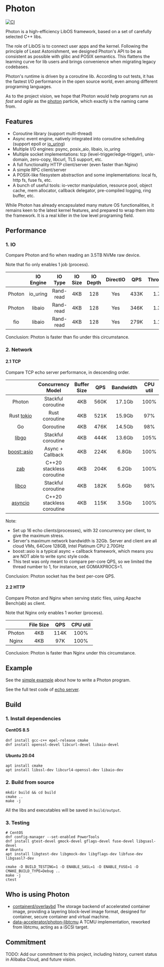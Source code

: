 # Photon

[![CI](https://github.com/alibaba/PhotonLibOS/actions/workflows/ci.yml/badge.svg)](https://github.com/alibaba/PhotonLibOS/actions/workflows/ci.yml)

Photon is a high-efficiency LibOS framework, based on a set of carefully selected C++ libs.

The role of LibOS is to connect user apps and the kernel. Following the principle of Least Astonishment,
we designed Photon's API to be as consistent as possible with glibc and POSIX semantics.
This flattens the learning curve for lib users and brings convenience when migrating legacy codebases.

Photon's runtime is driven by a coroutine lib. According to out tests, it has the fastest I/O performance in the
open source world, even among different programing languages.

As to the project vision, we hope that Photon would help programs run as *fast* and *agile*
as the [photon](https://en.wikipedia.org/wiki/Photon) particle, which exactly is the naming came from.

## Features
* Coroutine library (support multi-thread)
* Async event engine, natively integrated into coroutine scheduling (support epoll or [io_uring](https://github.com/axboe/liburing))
* Multiple I/O engines: psync, posix_aio, libaio, io_uring
* Multiple socket implementations: tcp (level-trigger/edge-trigger), unix-domain, zero-copy, libcurl, TLS support, etc.
* A full functionality HTTP client/server (even faster than Nginx)
* A simple RPC client/server
* A POSIX-like filesystem abstraction and some implementations: local fs, http fs, fuse fs, etc.
* A bunch of useful tools: io-vector manipulation, resource pool, object cache, mem allocator, callback delegator,
  pre-compiled logging, ring buffer, etc.

While Photon has already encapsulated many mature OS functionalities, it remains keen to the latest kernel features,
and prepared to wrap them into the framework. It is a real killer in the low level programing field.

## Performance

### 1. IO

Compare Photon and fio when reading an 3.5TB NVMe raw device.

Note that fio only enables 1 job (process).

|        | IO Engine |  IO Type  | IO Size | IO Depth | DirectIO | QPS  | Throughput | CPU util |
|:------:|:---------:|:---------:|:-------:|:--------:|:--------:|:----:|:----------:|:--------:|
| Photon | io_uring  | Rand-read |   4KB   |   128    |   Yes    | 433K |   1.73GB   |   100%   |
| Photon |  libaio   | Rand-read |   4KB   |   128    |   Yes    | 346K |   1.38GB   |   100%   |
|  fio   |  libaio   | Rand-read |   4KB   |   128    |   Yes    | 279K |   1.11GB   |   100%   |

Conclusion: Photon is faster than fio under this circumstance.

### 2. Network

#### 2.1 TCP

Compare TCP echo server performance, in descending order.

|                                              |     Concurrency Model     | Buffer Size | QPS  | Bandwidth | CPU util |
|:--------------------------------------------:|:-------------------------:|:-----------:|:----:|:---------:|:--------:|
|                    Photon                    |    Stackful coroutine     |     4KB     | 560K |  17.1Gb   |   100%   |
|       Rust [tokio](https://tokio.rs/)        |      Rust coroutine       |     4KB     | 521K |  15.9Gb   |   97%    |
|                      Go                      |         Goroutine         |     4KB     | 476K |  14.5Gb   |   98%    |
| [libgo](https://github.com/yyzybb537/libgo)  |    Stackful coroutine     |     4KB     | 444K |  13.6Gb   |   105%   |
| [boost::asio](https://think-async.com/Asio/) |     Async + Callback      |     4KB     | 224K |   6.8Gb   |   100%   |
|  [zab](https://github.com/Donald-Rupin/zab)  | C++20 stackless coroutine |     4KB     | 204K |   6.2Gb   |   100%   |
|  [libco](https://github.com/Tencent/libco)   |    Stackful coroutine     |     4KB     | 182K |   5.6Gb   |   98%    |
| [asyncio](https://github.com/netcan/asyncio) | C++20 stackless coroutine |     4KB     | 115K |   3.5Gb   |   100%   |

Note:
- Set up 16 echo clients(processes), with 32 concurrency per client, to give the maximum stress.
- Server's maximum network bandwidth is 32Gb. Server and client are all cloud VMs, 64Core 128GB, Intel Platinum CPU 2.70GHz
- boost::asio is a typical async + callback framework, which means you are NOT able to write sync style code.
- This test was only meant to compare per-core QPS, so we limited the thread number to 1, for instance, set GOMAXPROCS=1.

Conclusion: Photon socket has the best per-core QPS.

#### 2.2 HTTP

Compare Photon and Nginx when serving static files, using Apache Bench(ab) as client.

Note that Nginx only enables 1 worker (process).

|        | File Size | QPS  | CPU util |
|:------:|:---------:|:----:|:--------:|
| Photon |    4KB    | 114K |   100%   |
| Nginx  |    4KB    | 97K  |   100%   |

Conclusion: Photon is faster than Nginx under this circumstance.

## Example

See the [simple example](examples/simple/simple.cpp) about how to write a Photon program.

See the full test code of [echo server](examples/perf/net-perf.cpp).

## Build

### 1. Install dependencies

#### CentOS 8.5
```shell
dnf install gcc-c++ epel-release cmake
dnf install openssl-devel libcurl-devel libaio-devel
```

#### Ubuntu 20.04
```shell
apt install cmake
apt install libssl-dev libcurl4-openssl-dev libaio-dev
```

### 2. Build from source
```shell
mkdir build && cd build
cmake ..
make -j
```
All the libs and executables will be saved in `build/output`.

### 3. Testing
```shell
# CentOS
dnf config-manager --set-enabled PowerTools
dnf install gtest-devel gmock-devel gflags-devel fuse-devel libgsasl-devel
# Ubuntu
apt install libgtest-dev libgmock-dev libgflags-dev libfuse-dev libgsasl7-dev

cmake -D BUILD_TESTING=1 -D ENABLE_SASL=1 -D ENABLE_FUSE=1 -D CMAKE_BUILD_TYPE=Debug ..
make -j
ctest
```

## Who is using Photon

- [containerd/overlaybd](https://github.com/containerd/overlaybd) The storage backend of accelerated container image, providing a layering block-level image format, designed for container, secure container and virtual machine.
- [data-accelerator/photon-libtcmu](https://github.com/data-accelerator/photon-libtcmu) A TCMU implementation, reworked from libtcmu, acting as a iSCSI target.

## Commitment
TODO: Add our commitment to this project, including history, current status in Alibaba Cloud, and future vision.
